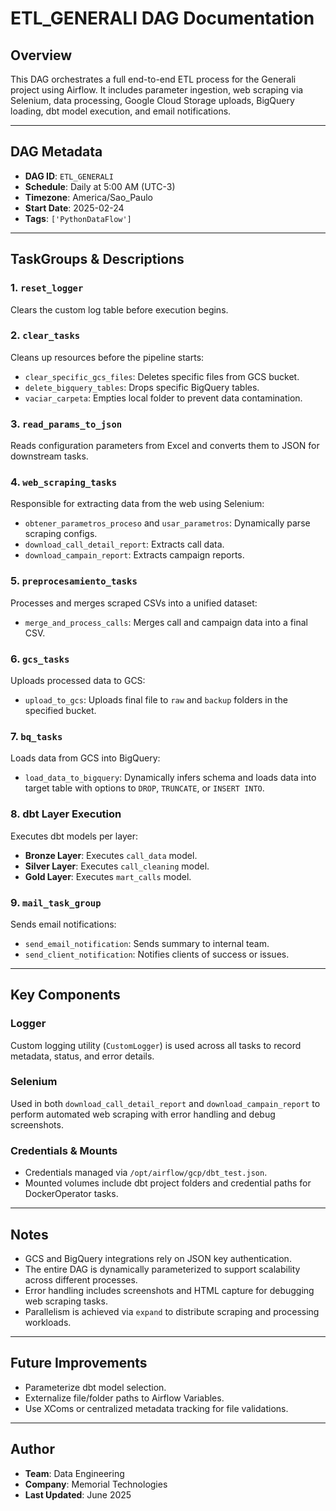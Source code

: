 # ETL\_GENERALI DAG Documentation

## Overview

This DAG orchestrates a full end-to-end ETL process for the Generali project using Airflow. It includes parameter ingestion, web scraping via Selenium, data processing, Google Cloud Storage uploads, BigQuery loading, dbt model execution, and email notifications.

---

## DAG Metadata

* **DAG ID**: `ETL_GENERALI`
* **Schedule**: Daily at 5:00 AM (UTC-3)
* **Timezone**: America/Sao\_Paulo
* **Start Date**: 2025-02-24
* **Tags**: `['PythonDataFlow']`

---

## TaskGroups & Descriptions

### 1. `reset_logger`

Clears the custom log table before execution begins.

### 2. `clear_tasks`

Cleans up resources before the pipeline starts:

* `clear_specific_gcs_files`: Deletes specific files from GCS bucket.
* `delete_bigquery_tables`: Drops specific BigQuery tables.
* `vaciar_carpeta`: Empties local folder to prevent data contamination.

### 3. `read_params_to_json`

Reads configuration parameters from Excel and converts them to JSON for downstream tasks.

### 4. `web_scraping_tasks`

Responsible for extracting data from the web using Selenium:

* `obtener_parametros_proceso` and `usar_parametros`: Dynamically parse scraping configs.
* `download_call_detail_report`: Extracts call data.
* `download_campain_report`: Extracts campaign reports.

### 5. `preprocesamiento_tasks`

Processes and merges scraped CSVs into a unified dataset:

* `merge_and_process_calls`: Merges call and campaign data into a final CSV.

### 6. `gcs_tasks`

Uploads processed data to GCS:

* `upload_to_gcs`: Uploads final file to `raw` and `backup` folders in the specified bucket.

### 7. `bq_tasks`

Loads data from GCS into BigQuery:

* `load_data_to_bigquery`: Dynamically infers schema and loads data into target table with options to `DROP`, `TRUNCATE`, or `INSERT INTO`.

### 8. dbt Layer Execution

Executes dbt models per layer:

* **Bronze Layer**: Executes `call_data` model.
* **Silver Layer**: Executes `call_cleaning` model.
* **Gold Layer**: Executes `mart_calls` model.

### 9. `mail_task_group`

Sends email notifications:

* `send_email_notification`: Sends summary to internal team.
* `send_client_notification`: Notifies clients of success or issues.

---

## Key Components

### Logger

Custom logging utility (`CustomLogger`) is used across all tasks to record metadata, status, and error details.

### Selenium

Used in both `download_call_detail_report` and `download_campain_report` to perform automated web scraping with error handling and debug screenshots.

### Credentials & Mounts

* Credentials managed via `/opt/airflow/gcp/dbt_test.json`.
* Mounted volumes include dbt project folders and credential paths for DockerOperator tasks.

---

## Notes

* GCS and BigQuery integrations rely on JSON key authentication.
* The entire DAG is dynamically parameterized to support scalability across different processes.
* Error handling includes screenshots and HTML capture for debugging web scraping tasks.
* Parallelism is achieved via `expand` to distribute scraping and processing workloads.

---

## Future Improvements

* Parameterize dbt model selection.
* Externalize file/folder paths to Airflow Variables.
* Use XComs or centralized metadata tracking for file validations.

---

## Author

* **Team**: Data Engineering
* **Company**: Memorial Technologies
* **Last Updated**: June 2025
